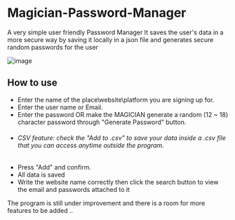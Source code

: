 # Magician-Password-Manager
A very simple user friendly Password Manager
It saves the user's data in a more secure way by saving it locally in a json file and generates secure random passwords for the user

![image](https://user-images.githubusercontent.com/61654046/225139684-7664ee8c-89c3-4e0b-b93a-058f0c095728.png)




## How to use
- Enter the name of the place\website\platform you are signing up for.
- Enter the user name or Email.
- Enter the password OR make the MAGICIAN generate a random (12 ~ 18) character password through "Generate Password" button.
- ###### CSV feature: check the "Add to .csv" to save your data inside a .csv file that you can access anytime outside the program.
- Press "Add" and confirm.
- All data is saved
- Write the website name correctly then click the search button to view the email and passwords attached to it

The program is still under improvement and there is a room for more features to be added ..
